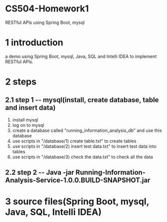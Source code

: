 # CS504-Homework1
RESTful APIs using Spring Boot, mysql 

# 1 introduction
a demo using Spring Boot, mysql, Java, SQL and  Intelli IDEA to implement RESTful APIs.

# 2 steps


## 2.1 step 1 -- mysql(install, create database, table and insert data)
1) install mysql
2) log on to mysql
3) create a database called "running_information_analysis_db" and use this database
4) use scripts in "/database/1) create table.txt" to create tables
5) use scripts in "/database/2) insert test data.txt" to insert test data into tables
6) use scripts in "/database/3) check the data.txt" to check all the data

## 2.2 step 2 -- Java -jar Running-Information-Analysis-Service-1.0.0.BUILD-SNAPSHOT.jar


# 3 source files(Spring Boot, mysql, Java, SQL, Intelli IDEA)
